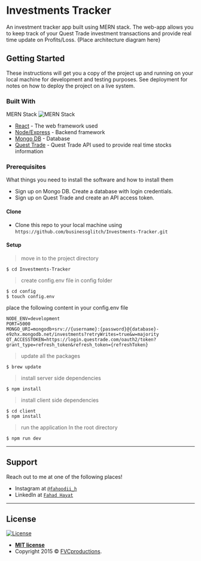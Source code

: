 # Investments Tracker
An investment tracker app built using MERN stack. The web-app allows you to keep track of your Quest Trade investment transactions and provide real time update on Profits/Loss.   {Place architecture diagram here}

## Getting Started

These instructions will get you a copy of the project up and running on your local machine for development and testing purposes. See deployment for notes on how to deploy the project on a live system.

### Built With
MERN Stack
![MERN Stack](https://blog.hyperiondev.com/wp-content/uploads/2018/09/Blog-Article-MERN-Stack.jpg)

* [React](https://reactjs.org) - The web framework used
* [Node/Express](https://expressjs.com) - Backend framework
* [Mongo DB](https://www.mongodb.com) - Database
* [Quest Trade](https://www.questrade.com/home) - Quest Trade API used to provide real time stocks information


### Prerequisites
What things you need to install the software and how to install them

- Sign up on Mongo DB. Create a database with login credentials. 
- Sign up on Quest Trade and create an API access token. 

#### Clone

- Clone this repo to your local machine using `https://github.com/businessglitch/Investments-Tracker.git`

#### Setup
> move in to the project directory

```shell
$ cd Investments-Tracker
```

> create config.env file in config folder

```shell
$ cd config
$ touch config.env
```
place the following content in your config.env file
```
NODE_ENV=development
PORT=5000
MONGO_URI=mongodb+srv://{username}:{password}@{database}-e9zhx.mongodb.net/investments?retryWrites=true&w=majority
QT_ACCESSTOKEN=https://login.questrade.com/oauth2/token?grant_type=refresh_token&refresh_token={refreshToken}
```
> update all the packages

```shell
$ brew update
```

> install server side dependencies

```shell
$ npm install
```

> install client side dependencies

```shell
$ cd client
$ npm install
```

> run the application
In the root directory
```shell
$ npm run dev
```
---

## Support

Reach out to me at one of the following places!

- Instagram at <a href="https://www.instagram.com/fahoodii_h/" target="_blank">`@fahoodii_h`</a>
- LinkedIn at <a href="https://www.linkedin.com/in/fahdhayat/" target="_blank">`Fahad Hayat`</a>
---

## License

[![License](http://img.shields.io/:license-mit-blue.svg?style=flat-square)](http://badges.mit-license.org)

- **[MIT license](http://opensource.org/licenses/mit-license.php)**
- Copyright 2015 © <a href="http://fvcproductions.com" target="_blank">FVCproductions</a>.
